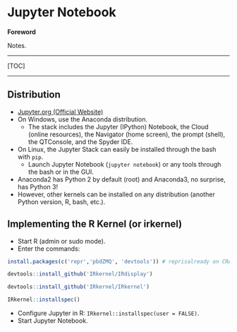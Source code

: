 # Jupyter Notebook

**Foreword**

Notes.

-----

[TOC]

-----

## Distribution

- [Jupyter.org (Official Website)](http://jupyter.org/)
- On Windows, use the Anaconda distribution.
	- The stack includes the Jupyter (IPython) Notebook, the Cloud (online resources), the Navigator (home screen), the prompt (shell), the QTConsole, and the Spyder IDE.
- On Linux, the Jupyter Stack can easily be installed through the bash with `pip`. 
	- Launch Jupyter Notebook (`jupyter notebook`) or any tools through the bash or in the GUI.
- Anaconda2 has Python 2 by default (root) and Anaconda3, no surprise, has Python 3!
- However, other kernels can be installed on any distribution (another Python version, R, bash, etc.).

## Implementing the R Kernel (or irkernel)

- Start R (admin or sudo mode).
- Enter the commands:

```r
install.packages(c('repr','pbdZMQ', 'devtools')) # reprisalready on CRAN

devtools::install_github('IRkernel/IRdisplay')

devtools::install_github('IRkernel/IRkernel')

IRkernel::installspec()
```

- Configure Jupyter in R: `IRkernel::installspec(user = FALSE)`.
- Start Jupyter Notebook.